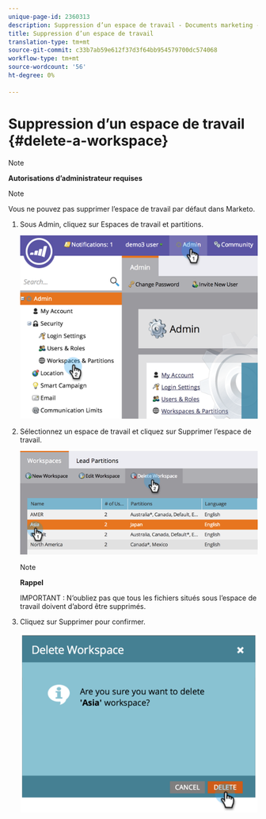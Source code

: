 ```yaml
---
unique-page-id: 2360313
description: Suppression d’un espace de travail - Documents marketing - Documentation du produit
title: Suppression d’un espace de travail
translation-type: tm+mt
source-git-commit: c33b7ab59e612f37d3f64bb954579700dc574068
workflow-type: tm+mt
source-wordcount: '56'
ht-degree: 0%

---
```



# Suppression d’un espace de travail {#delete-a-workspace}

>[!NOTE]
>
>**Autorisations d’administrateur requises**

>[!NOTE]
>
>Vous ne pouvez pas supprimer l’espace de travail par défaut dans Marketo.

1. Sous Admin, cliquez sur Espaces de travail et partitions.

   ![](assets/image2014-9-17-11-3a56-3a34.png)

1. Sélectionnez un espace de travail et cliquez sur Supprimer l’espace de travail.

   ![](assets/image2014-9-17-11-3a56-3a50.png)

   >[!NOTE]
   >
   >**Rappel**
   >
   >IMPORTANT : N’oubliez pas que tous les fichiers situés sous l’espace de travail doivent d’abord être supprimés.

1. Cliquez sur Supprimer pour confirmer.

   ![](assets/image2014-9-17-11-3a57-3a1.png)

